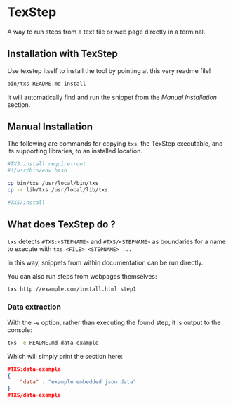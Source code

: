 # TexStep

A way to run steps from a text file or web page directly in a terminal.

## Installation with TexStep

Use texstep itself to install the tool by pointing at this very readme file!

```sh
bin/txs README.md install
```

It will automatically find and run the snippet from the *Manual Installation* section.

## Manual Installation

The following are commands for copying `txs`, the TexStep executable, and its supporting libraries, to an installed location.

```sh
#TXS:install require-root
#!/usr/bin/env bash

cp bin/txs /usr/local/bin/txs
cp -r lib/txs /usr/local/lib/txs

#TXS/install
```

## What does TexStep do ?

`txs` detects `#TXS:<STEPNAME>` and `#TXS/<STEPNAME>` as boundaries for a name to execute with `txs <FILE> <STEPNAME> ...`

In this way, snippets from within documentation can be run directly.

You can also run steps from webpages themselves:

```sh
txs http://example.com/install.html step1
```

### Data extraction

With the `-e` option, rather than executing the found step, it is output to the console:

```sh
txs -e README.md data-example
```

Which will simply print the section here:

```json
#TXS:data-example
{
    "data" : "example embedded json data"
}
#TXS/data-example
```
